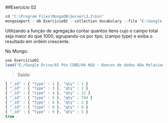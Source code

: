 ##Exercício 02

```javascript
cd "C:\Program Files\MongoDB\Server\3.2\bin"
mongoimport --db Exercicio02 --collection Vocabulary --file "E:\Google Drive\02 Pós CDBD\04 NSQ - Bancos de dados Não Relacionais\01 Aulas\03 Aula 03\Vocabulary.json"
```

Utilizando a função de agregação contar quantos itens cujo o campo total seja maior do que 1000, agrupando-os por tipo, (campo type) e exiba o resultado em ordem crescente.

No Mongo:
```javascript
use Exercicio02
load("E:/Google Drive/02 Pós CDBD/04 NSQ - Bancos de dados Não Relacionais/01 Aulas/03 Aula 03/Exercicio02.js")
```

>Saída:
```javascript
{ "_id" : { "type" : 1 }, "qty" : 1 }
{ "_id" : { "type" : 3 }, "qty" : 2 }
{ "_id" : { "type" : 4 }, "qty" : 12 }
{ "_id" : { "type" : 5 }, "qty" : 744 }
{ "_id" : { "type" : 6 }, "qty" : 2 }
{ "_id" : { "type" : 8 }, "qty" : 6 }
{ "_id" : { "type" : 9 }, "qty" : 5 }
true
```
